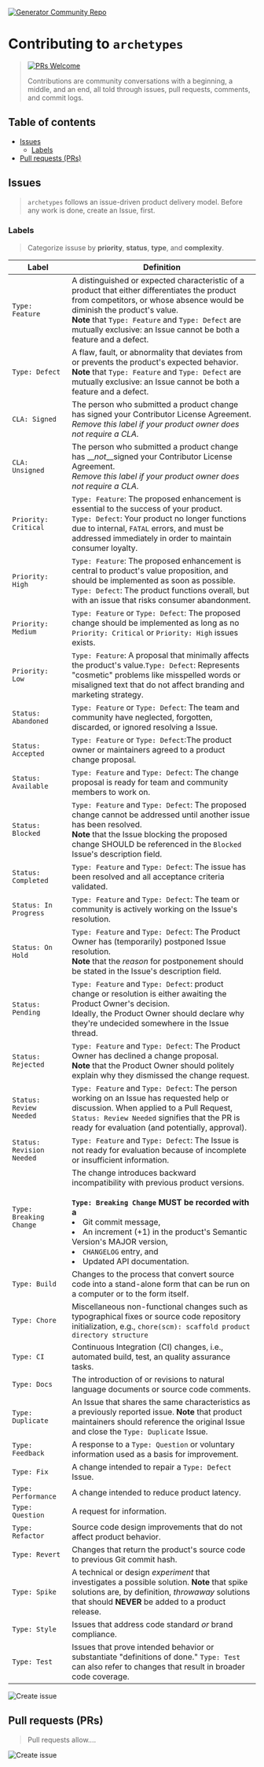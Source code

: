 [![Generator Community Repo][product-repo-logo-image]][product-repo-url]

# Contributing to `archetypes`
> [![PRs Welcome][makeapullrequest-image]][makeapullrequest-url]
>
>Contributions are community conversations with a beginning, a middle, and an end, all told through issues, pull requests, comments, and commit logs.

## Table of contents

<!-- toc -->

- [Issues](#issues)
  * [Labels](#labels)
- [Pull requests (PRs)](#pull-requests-prs)

<!-- tocstop -->

<!-- tocend -->

## Issues
> `archetypes` follows an issue-driven product delivery model. Before any work is done, create an Issue, first.

### Labels
> Categorize issuse by **priority**, **status**, **type**, and **complexity**.

| Label                     | Definition                                                                                                                                                                                                                                                                                           |
|---------------------------|------------------------------------------------------------------------------------------------------------------------------------------------------------------------------------------------------------------------------------------------------------------------------------------------------|
| `Type: Feature`           | A distinguished or expected characteristic of a product that either differentiates the product from competitors, or whose absence would be diminish the product's value.<br>__Note__ that `Type: Feature` and `Type: Defect` are mutually exclusive: an Issue cannot be both a feature and a defect. |
| `Type: Defect`            | A flaw, fault, or abnormality that deviates from or prevents the product's expected behavior.<br>__Note__ that `Type: Feature` and `Type: Defect` are mutually exclusive: an Issue cannot be both a feature and a defect.                                                                            |
| `CLA: Signed`             | The person who submitted a product change has signed your Contributor License Agreement.<br>_Remove this label if your product owner does not require a CLA._                                                                                                                                        |
| `CLA: Unsigned`           | The person who submitted a product change has __*not*__signed your Contributor License Agreement.<br>_Remove this label if your product owner does not require a CLA._                                                                                                                               |
| `Priority: Critical`      | `Type: Feature`: The proposed enhancement is essential to the success of your product.<br>`Type: Defect`: Your product no longer functions due to internal, `FATAL` errors, and must be addressed immediately in order to maintain consumer loyalty.                                                 |
| `Priority: High`          | `Type: Feature`: The proposed enhancement is central to product's value proposition, and should be implemented as soon as possible.<br>`Type: Defect`: The product functions overall, but with an issue that risks consumer abandonment.                                                             |
| `Priority: Medium`        | `Type: Feature` or `Type: Defect`:  The proposed change should be implemented as long as no `Priority: Critical` or `Priority: High` issues exists.                                                                                                                                                  |
| `Priority: Low`           | `Type: Feature`: A proposal that minimally affects the product's value.`Type: Defect`: Represents "cosmetic" problems like misspelled words or misaligned text that do not affect branding and marketing strategy.                                                                                   |
| `Status: Abandoned`       | `Type: Feature` or `Type: Defect`: The team and community have neglected, forgotten, discarded, or ignored resolving a Issue.                                                                                                                                                                        |
| `Status: Accepted`        | `Type: Feature` or `Type: Defect`:The product owner or maintainers agreed to a product change proposal.                                                                                                                                                                                              |
| `Status: Available`       | `Type: Feature` and `Type: Defect`: The change proposal is ready for team and community members to work on.                                                                                                                                                                                          |
| `Status: Blocked`         | `Type: Feature` and `Type: Defect`: The proposed change cannot be addressed until another issue has been resolved.<br>__Note__ that the Issue blocking the proposed change SHOULD be referenced in the `Blocked` Issue's description field.                                                          |
| `Status: Completed`       | `Type: Feature` and `Type: Defect`: The issue has been resolved and all acceptance criteria validated.                                                                                                                                                                                               |
| `Status: In Progress`     | `Type: Feature` and `Type: Defect`: The team or community is actively working on the Issue's resolution.                                                                                                                                                                                             |
| `Status: On Hold`         | `Type: Feature` and `Type: Defect`: The Product Owner has (temporarily) postponed Issue resolution.<br>__Note__ that the _reason_ for postponement should be stated in the Issue's description field.                                                                                                |
| `Status: Pending`         | `Type: Feature` and `Type: Defect`: product change or resolution is either awaiting the Product Owner's decision.<br>Ideally, the Product Owner should declare why they're undecided somewhere in the Issue thread.                                                                                  |
| `Status: Rejected`        | `Type: Feature` and `Type: Defect`: The Product Owner has declined a change proposal.<br>__Note__ that the Product Owner should politely explain why they dismissed the change request.                                                                                                              |
| `Status: Review Needed`   | `Type: Feature` and `Type: Defect`: The person working on an Issue has requested help or discussion. When applied to a Pull Request, `Status: Review Needed` signifies that the PR is ready for evaluation (and potentially, approval).                                                              |
| `Status: Revision Needed` | `Type: Feature` and `Type: Defect`: The Issue is not ready for evaluation because of incomplete or insufficient information.                                                                                                                                                                         |
| `Type: Breaking Change`   | The change introduces backward incompatibility with previous product versions.<br><br>__`Type: Breaking Change` MUST be recorded with a__ <li>Git commit message,<li>An increment (+1) in the product's Semantic Version's MAJOR version,<li>`CHANGELOG` entry, and<li>Updated API documentation.    |
| `Type: Build`             | Changes to the process that convert source code into a stand-alone form that can be run on a computer or to the form itself.                                                                                                                                                                         |
| `Type: Chore`             | Miscellaneous non-functional changes such as typographical fixes or source code repository initialization, e.g., `chore(scm): scaffold product directory structure`                                                                                                                                  |
| `Type: CI`                | Continuous Integration (CI) changes, i.e., automated build, test, an quality assurance tasks.                                                                                                                                                                                                        |
| `Type: Docs`              | The introduction of or revisions to natural language documents or source code comments.                                                                                                                                                                                                              |
| `Type: Duplicate`         | An Issue that shares the same characteristics as a previously reported issue. __Note__ that  product maintainers should reference the original Issue and close the `Type: Duplicate` Issue.                                                                                                          |
| `Type: Feedback`          | A response to a `Type: Question` or voluntary information used as a basis for improvement.                                                                                                                                                                                                           |
| `Type: Fix`               | A change intended to repair a `Type: Defect` Issue.                                                                                                                                                                                                                                                  |
| `Type: Performance`       | A change intended to reduce product latency.                                                                                                                                                                                                                                                         |
| `Type: Question`          | A request for information.                                                                                                                                                                                                                                                                           |
| `Type: Refactor`          | Source code design improvements that do not affect product behavior.                                                                                                                                                                                                                                 |
| `Type: Revert`            | Changes that return the product's source code to previous Git commit hash.                                                                                                                                                                                                                           |
| `Type: Spike`             | A technical or design _experiment_ that investigates a possible solution. __Note__ that spike solutions are, by definition, _throwaway_ solutions that should __NEVER__ be added to a product release.                                                                                               |
| `Type: Style`             | Issues that address code standard _or_ brand compliance.                                                                                                                                                                                                                                             |
| `Type: Test`              | Issues that prove intended behavior or substantiate "definitions of done." `Type: Test` can also refer to changes that result in broader code coverage.                                                                                                                                              |

![Create issue][contribution-lifecycle-issues-image]

## Pull requests (PRs)
> Pull requests allow....

![Create issue][contribution-lifecycle-pr-image]




[all-contributors-cli-url]: https://github.com/kentcdodds/all-contributors
[changelog-url]: ./CHANGELOG.md
[cla-url]: https://www.clahub.com/agreements/commonality/archetypes
[code-of-conduct-url]: ./CODE_OF_CONDUCT.md
[contributing-url]: ./CONTRIBUTING.md
[contribution-lifecycle-issues-image]: /docs/img/icons8/contribution-lifecycle-create-issue.png
[contribution-lifecycle-pr-image]: /docs/img/icons8/contribution-lifecycle-pr.png
[coolors-palette-url]: https://coolors.co/cfdbd5-e8eddf-f5cb5c-242423-333533
[fossa-image-large]: https://app.fossa.io/api/projects/git%2Bhttps%3A%2F%2Fgithub.com%2Forganization%2Frepo-name.svg?type=large
[license-url]: ./LICENSE
[makeapullrequest-image]: https://img.shields.io/badge/PRs-welcome-brightgreen.svg?style=flat-square
[makeapullrequest-url]: http://makeapullrequest.com
[markdown-toc-url]: https://github.com/jonschlinkert/markdown-toc
[product-development-guidelines-url]: /docs/product-development-guidelines/js/PRODUCT_DEVELOPEMENT_GUIDELINES.md
[product-repo-logo-image]: ../docs/img/logo-commonalaxy.png
[product-repo-url]: .
[commonality-palette-image]: ./docs/img/palette.svg
